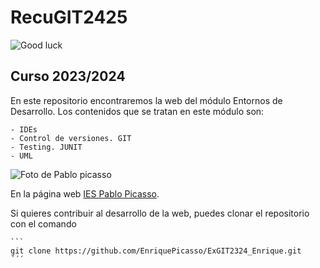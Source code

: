 # RecuGIT2425

![Good luck](https://pbs.twimg.com/media/EhdcqBqWsAIJTg1.jpg)


## Curso 2023/2024

En este repositorio encontraremos la web del módulo Entornos de Desarrollo. Los contenidos que se tratan en este módulo son:

	- IDEs
	- Control de versiones. GIT
	- Testing. JUNIT
	- UML

![Foto de Pablo picasso](https://fpiespablopicasso.es/wp-content/uploads/2022/03/LOGOTIPO-IES-PABLO-PICASSO-texto-morado.png)


En la página web [IES Pablo Picasso](https://fpiespablopicasso.es/).

Si quieres contribuir al desarrollo de la web, puedes clonar el repositorio con el comando

	```
	git clone https://github.com/EnriquePicasso/ExGIT2324_Enrique.git
	´´´
